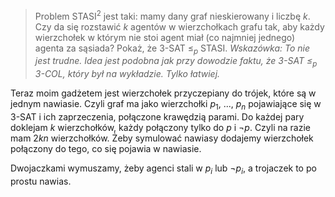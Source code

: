 >Problem STASI$^2$ jest taki: mamy dany graf nieskierowany i liczbę $k$. Czy da się rozstawić $k$ agentów w wierzchołkach grafu tak, aby każdy wierzchołek w którym nie stoi agent miał (co najmniej jednego) agenta za sąsiada? Pokaż, że 3-SAT $\leq_p$ STASI.
>*Wskazówka: To nie jest trudne. Idea jest podobna jak przy dowodzie faktu, że 3-SAT $\leq_p$ 3-COL, który był na wykładzie. Tylko łatwiej.*

Teraz moim gadżetem jest wierzchołek przyczepiany do trójek, które są w jednym nawiasie.
Czyli graf ma jako wierzchołki $p_1$, ..., $p_n$ pojawiające się w 3-SAT i ich zaprzeczenia, połączone krawędzią parami. Do każdej pary doklejam $k$ wierzchołków, każdy połączony tylko do $p$ i $\neg p$.  Czyli na razie mam $2kn$ wierzchołków.
Żeby symulować nawiasy dodajemy wierzchołek połączony do tego, co się pojawia w nawiasie.

Dwojaczkami wymuszamy, żeby agenci stali w $p_i$ lub $\neg p_i$, a trojaczek to po prostu nawias.